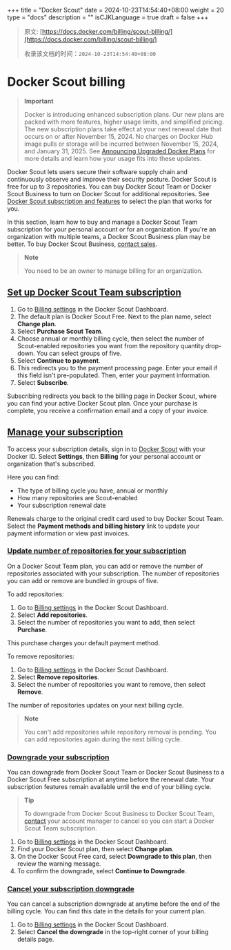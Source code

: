 +++
title = "Docker Scout"
date = 2024-10-23T14:54:40+08:00
weight = 20
type = "docs"
description = ""
isCJKLanguage = true
draft = false
+++

> 原文: [https://docs.docker.com/billing/scout-billing/](https://docs.docker.com/billing/scout-billing/)
>
> 收录该文档的时间：`2024-10-23T14:54:40+08:00`

# Docker Scout billing

> **Important**
>
> 
>
> Docker is introducing enhanced subscription plans. Our new plans are packed with more features, higher usage limits, and simplified pricing. The new subscription plans take effect at your next renewal date that occurs on or after November 15, 2024. No charges on Docker Hub image pulls or storage will be incurred between November 15, 2024, and January 31, 2025. See [Announcing Upgraded Docker Plans](https://www.docker.com/blog/november-2024-updated-plans-announcement/) for more details and learn how your usage fits into these updates.

Docker Scout lets users secure their software supply chain and continuously observe and improve their security posture. Docker Scout is free for up to 3 repositories. You can buy Docker Scout Team or Docker Scout Business to turn on Docker Scout for additional repositories. See [Docker Scout subscription and features](https://docs.docker.com/subscription/scout-details/) to select the plan that works for you.

In this section, learn how to buy and manage a Docker Scout Team subscription for your personal account or for an organization. If you're an organization with multiple teams, a Docker Scout Business plan may be better. To buy Docker Scout Business, [contact sales](https://www.docker.com/products/docker-scout/#contact-sales).

> **Note**
>
> 
>
> You need to be an owner to manage billing for an organization.

## [Set up Docker Scout Team subscription](https://docs.docker.com/billing/scout-billing/#set-up-docker-scout-team-subscription)

1. Go to [Billing settings](https://scout.docker.com/settings/billing) in the Docker Scout Dashboard.
2. The default plan is Docker Scout Free. Next to the plan name, select **Change plan**.
3. Select **Purchase Scout Team**.
4. Choose annual or monthly billing cycle, then select the number of Scout-enabled repositories you want from the repository quantity drop-down. You can select groups of five.
5. Select **Continue to payment**.
6. This redirects you to the payment processing page. Enter your email if this field isn't pre-populated. Then, enter your payment information.
7. Select **Subscribe**.

Subscribing redirects you back to the billing page in Docker Scout, where you can find your active Docker Scout plan. Once your purchase is complete, you receive a confirmation email and a copy of your invoice.

## [Manage your subscription](https://docs.docker.com/billing/scout-billing/#manage-your-subscription)

To access your subscription details, sign in to [Docker Scout](https://scout.docker.com/) with your Docker ID. Select **Settings**, then **Billing** for your personal account or organization that's subscribed.

Here you can find:

- The type of billing cycle you have, annual or monthly
- How many repositories are Scout-enabled
- Your subscription renewal date

Renewals charge to the original credit card used to buy Docker Scout Team. Select the **Payment methods and billing history** link to update your payment information or view past invoices.

### [Update number of repositories for your subscription](https://docs.docker.com/billing/scout-billing/#update-number-of-repositories-for-your-subscription)

On a Docker Scout Team plan, you can add or remove the number of repositories associated with your subscription. The number of repositories you can add or remove are bundled in groups of five.

To add repositories:

1. Go to [Billing settings](https://scout.docker.com/settings/billing) in the Docker Scout Dashboard.
2. Select **Add repositories**.
3. Select the number of repositories you want to add, then select **Purchase**.

This purchase charges your default payment method.

To remove repositories:

1. Go to [Billing settings](https://scout.docker.com/settings/billing) in the Docker Scout Dashboard.
2. Select **Remove repositories**.
3. Select the number of repositories you want to remove, then select **Remove**.

The number of repositories updates on your next billing cycle.

> **Note**
>
> 
>
> You can't add repositories while repository removal is pending. You can add repositories again during the next billing cycle.

### [Downgrade your subscription](https://docs.docker.com/billing/scout-billing/#downgrade-your-subscription)

You can downgrade from Docker Scout Team or Docker Scout Business to a Docker Scout Free subscription at anytime before the renewal date. Your subscription features remain available until the end of your billing cycle.

> **Tip**
>
> 
>
> To downgrade from Docker Scout Business to Docker Scout Team, [contact](https://hub.docker.com/support/contact) your account manager to cancel so you can start a Docker Scout Team subscription.

1. Go to [Billing settings](https://scout.docker.com/settings/billing) in the Docker Scout Dashboard.
2. Find your Docker Scout plan, then select **Change plan**.
3. On the Docker Scout Free card, select **Downgrade to this plan**, then review the warning message.
4. To confirm the downgrade, select **Continue to Downgrade**.

### [Cancel your subscription downgrade](https://docs.docker.com/billing/scout-billing/#cancel-your-subscription-downgrade)

You can cancel a subscription downgrade at anytime before the end of the billing cycle. You can find this date in the details for your current plan.

1. Go to [Billing settings](https://scout.docker.com/settings/billing) in the Docker Scout Dashboard.
2. Select **Cancel the downgrade** in the top-right corner of your billing details page.
